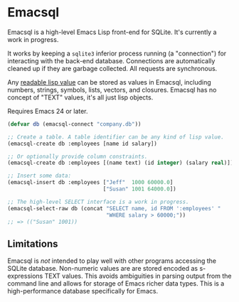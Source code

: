 # Emacsql

Emacsql is a high-level Emacs Lisp front-end for SQLite. It's
currently a work in progress.

It works by keeping a `sqlite3` inferior process running (a
"connection") for interacting with the back-end database. Connections
are automatically cleaned up if they are garbage collected. All
requests are synchronous.

Any [readable lisp value][readable] can be stored as values in
Emacsql, including numbers, strings, symbols, lists, vectors, and
closures. Emacsql has no concept of "TEXT" values, it's all just lisp
objects.

Requires Emacs 24 or later.

```el
(defvar db (emacsql-connect "company.db"))

;; Create a table. A table identifier can be any kind of lisp value.
(emacsql-create db :employees [name id salary])

;; Or optionally provide column constraints.
(emacsql-create db :employees [(name text) (id integer) (salary real)])

;; Insert some data:
(emacsql-insert db :employees ["Jeff"  1000 60000.0]
                              ["Susan" 1001 64000.0])

;; The high-level SELECT interface is a work in progress.
(emacsql-select-raw db (concat "SELECT name, id FROM ':employees' "
                               "WHERE salary > 60000;"))
;; => (("Susan" 1001))
```

## Limitations

Emacsql is *not* intended to play well with other programs accessing
the SQLite database. Non-numeric values are are stored encoded as
s-expressions TEXT values. This avoids ambiguities in parsing output
from the command line and allows for storage of Emacs richer data
types. This is a high-performance database specifically for Emacs.


[readable]: http://nullprogram.com/blog/2013/12/30/#almost_everything_prints_readably
